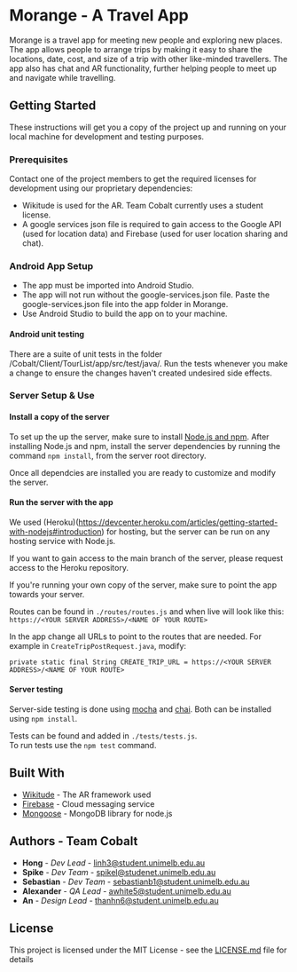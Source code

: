 # Morange - A Travel App
Morange is a travel app for meeting new people and exploring new places. The app allows people to arrange trips by making it easy to share the locations, date, cost, and size of a trip with other like-minded travellers. The app also has chat and AR functionality, further helping people to meet up and navigate while travelling.

## Getting Started

These instructions will get you a copy of the project up and running on your local machine for development and testing purposes.

### Prerequisites

Contact one of the project members to get the required licenses for development using our proprietary dependencies:

- Wikitude is used for the AR. Team Cobalt currently uses a student license.
- A google services json file is required to gain access to the Google API (used for location data) and Firebase (used for user location sharing and chat).

### Android App Setup

- The app must be imported into Android Studio.
- The app will not run without the google-services.json file. Paste the google-services.json file into the app folder in Morange.
- Use Android Studio to build the app on to your machine.

#### Android unit testing

There are a suite of unit tests in the folder /Cobalt/Client/TourList/app/src/test/java/.
Run the tests whenever you make a change to ensure the changes haven't created undesired side effects.

### Server Setup & Use

#### Install a copy of the server

To set up the up the server, make sure to install [Node.js and npm](https://nodejs.org/en/).
After installing Node.js and npm, install the server dependencies by running the command `npm install`, from the server root directory.

Once all dependcies are installed you are ready to customize and modify the server.

#### Run the server with the app

We used (Heroku)(https://devcenter.heroku.com/articles/getting-started-with-nodejs#introduction) for hosting, but the server can be run on any hosting service with Node.js.

If you want to gain access to the main branch of the server, please request access to the Heroku repository.

If you're running your own copy of the server, make sure to point the app towards your server.

Routes can be found in `./routes/routes.js` and when live will look like this:
`https://<YOUR SERVER ADDRESS>/<NAME OF YOUR ROUTE>`

In the app change all URLs to point to the routes that are needed.
For example in `CreateTripPostRequest.java`, modify:

`private static final String CREATE_TRIP_URL = https://<YOUR SERVER ADDRESS>/<NAME OF YOUR ROUTE>`

#### Server testing

Server-side testing is done using [mocha](https://mochajs.org/) and [chai](http://chaijs.com/).
Both can be installed using `npm install`. 

Tests can be found and added in `./tests/tests.js`.  
To run tests use the `npm test` command.

## Built With

* [Wikitude](http://www.wikitude.com/) - The AR framework used
* [Firebase](https://firebase.google.com/) - Cloud messaging service
* [Mongoose](https://www.mongoosejs.com) - MongoDB library for node.js

## Authors - Team Cobalt

* **Hong** - *Dev Lead* - [linh3@student.unimelb.edu.au](linh3@student.unimelb.edu.au)
* **Spike** - *Dev Team* - [spikel@studenet.unimelb.edu.au](spikel@student.unimelb.edu.au)
* **Sebastian** - *Dev Team* - [sebastianb1@student.unimelb.edu.au](sebastianb1@student.unimelb.edu.au)
* **Alexander** - *QA Lead* - [awhite5@student.unimelb.edu.au](awhite5@student.unimelb.edu.au)
* **An** - *Design Lead* - [thanhn6@student.unimelb.edu.au](thanhn6@student.unimelb.edu.au) 

## License

This project is licensed under the MIT License - see the [LICENSE.md](LICENSE.md) file for details

